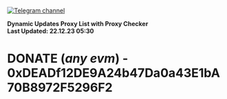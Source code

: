 [![Telegram channel](https://img.shields.io/endpoint?url=https://runkit.io/damiankrawczyk/telegram-badge/branches/master?url=https://t.me/n4z4v0d)](https://t.me/n4z4v0d) 

**Dynamic Updates Proxy List with Proxy Checker**  
**Last Updated: 22.12.23 05:30**

# DONATE (_any evm_) - 0xDEADf12DE9A24b47Da0a43E1bA70B8972F5296F2
